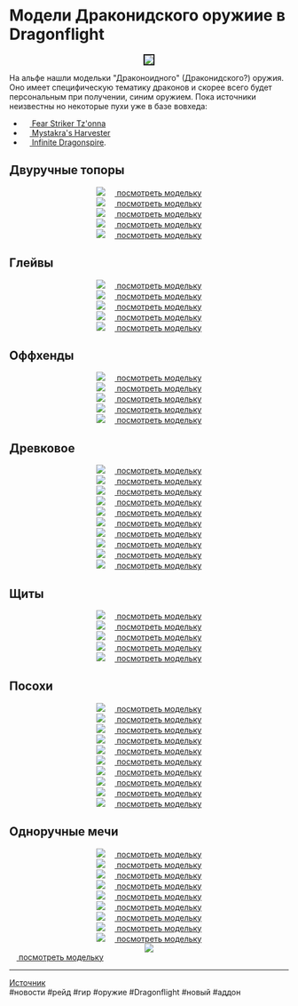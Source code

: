 # Модели Драконидского оружиие в Dragonflight

<center>
<img src=https://raw.githubusercontent.com/MagicalCow/TrinkIT-News/main/Sources/Assets/WH327764/WH327764-archive-ambit.jpg float=center border=2></a>
</center>  

На альфе нашли модельки "Драконоидного" (Драконидского?) оружия. Оно имеет специфическую тематику драконов и скорее всего будет персональным при получении, синим оружием. Пока источники неизвестны но некоторые пухи уже в базе вовхеда:
- <a href="https://www.wowhead.com/beta/item=193632"><img src="https://wow.zamimg.com/images/wow/icons/tiny/inv_sword_1h_drakonid_c_01.gif" width="13" height="13"/> Fear Striker Tz'onna</a>
- <a href="https://www.wowhead.com/beta/item=193717"><img src="https://wow.zamimg.com/images/wow/icons/tiny/inv_glaive_1h_drakonid_c_01.gif" width="13" height="13"/> Mystakra's Harvester</a>
- <a href="https://www.wowhead.com/beta/item=193803"><img src="https://wow.zamimg.com/images/wow/icons/tiny/inv_staff_2h_drakonid_c_02.gif" width="13" height="13"/> Infinite Dragonspire</a>.  

## Двуручные топоры

<center>
<a href="https://wow.zamimg.com/uploads/screenshots/normal/1068400.jpg" target="_blank"><img src="https://wow.zamimg.com/uploads/screenshots/normal/1068400.jpg"/></a>
<a href="https://www.wowhead.com/news/drakonoid-weapon-models-in-dragonflight-327764#modelviewer:3:657070:13" target="_blank"><img src="https://wow.zamimg.com/favicon.ico" width="13" height="13"/> посмотреть модельку</a>
</center>

<center>  
<a href="https://wow.zamimg.com/uploads/screenshots/normal/1068401.jpg"><img src="https://wow.zamimg.com/uploads/screenshots/normal/1068401.jpg?maxWidth=1200" target="_blank"/></a>
<a href="https://www.wowhead.com/news/drakonoid-weapon-models-in-dragonflight-327764#modelviewer:3:657071:13"><img src="https://wow.zamimg.com/favicon.ico" width="13" height="13"/> посмотреть модельку</a>
</center>

<center>
<a href="https://wow.zamimg.com/uploads/screenshots/normal/1068402.jpg" target="_blank"><img src="https://wow.zamimg.com/uploads/screenshots/normal/1068402.jpg"/></a>
<a href="https://www.wowhead.com/news/drakonoid-weapon-models-in-dragonflight-327764#modelviewer:3:657072:13" target="_blank"><img src="https://wow.zamimg.com/favicon.ico" width="13" height="13"/> посмотреть модельку</a>
</center>

<center>
<a href="https://wow.zamimg.com/uploads/screenshots/normal/1068403.jpg" target="_blank"><img src="https://wow.zamimg.com/uploads/screenshots/normal/1068403.jpg"/></a>
<a href="https://www.wowhead.com/news/drakonoid-weapon-models-in-dragonflight-327764#modelviewer:3:657073:13" target="_blank"><img src="https://wow.zamimg.com/favicon.ico" width="13" height="13"/> посмотреть модельку</a>
</center>

<center>
<a href="https://wow.zamimg.com/uploads/screenshots/normal/1068404.jpg" target="_blank"><img src="https://wow.zamimg.com/uploads/screenshots/normal/1068404.jpg"/></a>
<a href="https://www.wowhead.com/news/drakonoid-weapon-models-in-dragonflight-327764#modelviewer:3:657074:13" target="_blank"><img src="https://wow.zamimg.com/favicon.ico" width="13" height="13"/> посмотреть модельку</a>
</center>

## Глейвы

<center>
<a href="https://wow.zamimg.com/uploads/screenshots/normal/1068405.jpg" target="_blank"><img src="https://wow.zamimg.com/uploads/screenshots/normal/1068405.jpg"/></a>
<a href="https://www.wowhead.com/news/drakonoid-weapon-models-in-dragonflight-327764#modelviewer:3:657214:13" target="_blank"><img src="https://wow.zamimg.com/favicon.ico" width="13" height="13"/> посмотреть модельку</a>
</center>

<center>
<a href="https://wow.zamimg.com/uploads/screenshots/normal/1068406.jpg" target="_blank"><img src="https://wow.zamimg.com/uploads/screenshots/normal/1068406.jpg"/></a>
<a href="https://www.wowhead.com/news/drakonoid-weapon-models-in-dragonflight-327764#modelviewer:3:657215:13" target="_blank"><img src="https://wow.zamimg.com/favicon.ico" width="13" height="13"/> посмотреть модельку</a>
</center>

<center>
<a href="https://wow.zamimg.com/uploads/screenshots/normal/1068407.jpg" target="_blank"><img src="https://wow.zamimg.com/uploads/screenshots/normal/1068407.jpg"/></a>
<a href="https://www.wowhead.com/news/drakonoid-weapon-models-in-dragonflight-327764#modelviewer:3:657216:13" target="_blank"><img src="https://wow.zamimg.com/favicon.ico" width="13" height="13"/> посмотреть модельку</a>
</center>

<center>
<a href="https://wow.zamimg.com/uploads/screenshots/normal/1068408.jpg" target="_blank"><img src="https://wow.zamimg.com/uploads/screenshots/normal/1068408.jpg"/></a>
<a href="https://www.wowhead.com/news/drakonoid-weapon-models-in-dragonflight-327764#modelviewer:3:657217:13" target="_blank"><img src="https://wow.zamimg.com/favicon.ico" width="13" height="13"/> посмотреть модельку</a>
</center>

<center>
<a href="https://wow.zamimg.com/uploads/screenshots/normal/1068409.jpg" target="_blank"><img src="https://wow.zamimg.com/uploads/screenshots/normal/1068409.jpg"/></a>
<a href="https://www.wowhead.com/news/drakonoid-weapon-models-in-dragonflight-327764#modelviewer:3:657218:13" target="_blank"><img src="https://wow.zamimg.com/favicon.ico" width="13" height="13"/> посмотреть модельку</a>
</center>

## Оффхенды

<center>
<a href="https://wow.zamimg.com/uploads/screenshots/normal/1068410.jpg" target="_blank"><img src="https://wow.zamimg.com/uploads/screenshots/normal/1068410.jpg"/></a>
<a href="https://www.wowhead.com/news/drakonoid-weapon-models-in-dragonflight-327764#modelviewer:3:658163:13" target="_blank"><img src="https://wow.zamimg.com/favicon.ico" width="13" height="13"/> посмотреть модельку</a>
</center>

<center>
<a href="https://wow.zamimg.com/uploads/screenshots/normal/1068411.jpg" target="_blank"><img src="https://wow.zamimg.com/uploads/screenshots/normal/1068411.jpg"/></a>
<a href="https://www.wowhead.com/news/drakonoid-weapon-models-in-dragonflight-327764#modelviewer:3:658164:13" target="_blank"><img src="https://wow.zamimg.com/favicon.ico" width="13" height="13"/> посмотреть модельку</a>
</center>

<center>
<a href="https://wow.zamimg.com/uploads/screenshots/normal/1068412.jpg" target="_blank"><img src="https://wow.zamimg.com/uploads/screenshots/normal/1068412.jpg"/></a>
<a href="https://www.wowhead.com/news/drakonoid-weapon-models-in-dragonflight-327764#modelviewer:3:658165:13" target="_blank"><img src="https://wow.zamimg.com/favicon.ico" width="13" height="13"/> посмотреть модельку</a>
</center>

<center>
<a href="https://wow.zamimg.com/uploads/screenshots/normal/1068413.jpg" target="_blank"><img src="https://wow.zamimg.com/uploads/screenshots/normal/1068413.jpg"/></a>
<a href="https://www.wowhead.com/news/drakonoid-weapon-models-in-dragonflight-327764#modelviewer:3:658166:13" target="_blank"><img src="https://wow.zamimg.com/favicon.ico" width="13" height="13"/> посмотреть модельку</a>
</center>

<center>
<a href="https://wow.zamimg.com/uploads/screenshots/normal/1068414.jpg" target="_blank"><img src="https://wow.zamimg.com/uploads/screenshots/normal/1068414.jpg"/></a>
<a href="https://www.wowhead.com/news/drakonoid-weapon-models-in-dragonflight-327764#modelviewer:3:658167:13" target="_blank"><img src="https://wow.zamimg.com/favicon.ico" width="13" height="13"/> посмотреть модельку</a>
</center>

## Древковое

<center>
<a href="https://wow.zamimg.com/uploads/screenshots/normal/1068415.jpg" target="_blank"><img src="https://wow.zamimg.com/uploads/screenshots/normal/1068415.jpg"/></a>
<a href="https://www.wowhead.com/news/drakonoid-weapon-models-in-dragonflight-327764#modelviewer:3:658168:13" target="_blank"><img src="https://wow.zamimg.com/favicon.ico" width="13" height="13"/> посмотреть модельку</a>
</center>

<center>
<a href="https://wow.zamimg.com/uploads/screenshots/normal/1068416.jpg" target="_blank"><img src="https://wow.zamimg.com/uploads/screenshots/normal/1068416.jpg"/></a>
<a href="https://www.wowhead.com/news/drakonoid-weapon-models-in-dragonflight-327764#modelviewer:3:658169:13" target="_blank"><img src="https://wow.zamimg.com/favicon.ico" width="13" height="13"/> посмотреть модельку</a>
</center>

<center>
<a href="https://wow.zamimg.com/uploads/screenshots/normal/1068417.jpg" target="_blank"><img src="https://wow.zamimg.com/uploads/screenshots/normal/1068417.jpg"/></a>
<a href="https://www.wowhead.com/news/drakonoid-weapon-models-in-dragonflight-327764#modelviewer:3:658170:13" target="_blank"><img src="https://wow.zamimg.com/favicon.ico" width="13" height="13"/> посмотреть модельку</a>
</center>

<center>
<a href="https://wow.zamimg.com/uploads/screenshots/normal/1068418.jpg" target="_blank"><img src="https://wow.zamimg.com/uploads/screenshots/normal/1068418.jpg"/></a>
<a href="https://www.wowhead.com/news/drakonoid-weapon-models-in-dragonflight-327764#modelviewer:3:658171:13" target="_blank"><img src="https://wow.zamimg.com/favicon.ico" width="13" height="13"/> посмотреть модельку</a>
</center>

<center>
<a href="https://wow.zamimg.com/uploads/screenshots/normal/1068419.jpg" target="_blank"><img src="https://wow.zamimg.com/uploads/screenshots/normal/1068419.jpg"/></a>
<a href="https://www.wowhead.com/news/drakonoid-weapon-models-in-dragonflight-327764#modelviewer:3:658172:13" target="_blank"><img src="https://wow.zamimg.com/favicon.ico" width="13" height="13"/> посмотреть модельку</a>
</center>

<center>
<a href="https://wow.zamimg.com/uploads/screenshots/normal/1068420.jpg" target="_blank"><img src="https://wow.zamimg.com/uploads/screenshots/normal/1068420.jpg"/></a>
<a href="https://www.wowhead.com/news/drakonoid-weapon-models-in-dragonflight-327764#modelviewer:3:658173:13" target="_blank"><img src="https://wow.zamimg.com/favicon.ico" width="13" height="13"/> посмотреть модельку</a>
</center>

<center>
<a href="https://wow.zamimg.com/uploads/screenshots/normal/1068421.jpg" target="_blank"><img src="https://wow.zamimg.com/uploads/screenshots/normal/1068421.jpg"/></a>
<a href="https://www.wowhead.com/news/drakonoid-weapon-models-in-dragonflight-327764#modelviewer:3:658174:13" target="_blank"><img src="https://wow.zamimg.com/favicon.ico" width="13" height="13"/> посмотреть модельку</a>
</center>

<center>
<a href="https://wow.zamimg.com/uploads/screenshots/normal/1068422.jpg" target="_blank"><img src="https://wow.zamimg.com/uploads/screenshots/normal/1068422.jpg"/></a>
<a href="https://www.wowhead.com/news/drakonoid-weapon-models-in-dragonflight-327764#modelviewer:3:658175:13" target="_blank"><img src="https://wow.zamimg.com/favicon.ico" width="13" height="13"/> посмотреть модельку</a>
</center>

<center>
<a href="https://wow.zamimg.com/uploads/screenshots/normal/1068423.jpg" target="_blank"><img src="https://wow.zamimg.com/uploads/screenshots/normal/1068423.jpg"/></a>
<a href="https://www.wowhead.com/news/drakonoid-weapon-models-in-dragonflight-327764#modelviewer:3:658176:13" target="_blank"><img src="https://wow.zamimg.com/favicon.ico" width="13" height="13"/> посмотреть модельку</a>
</center>

<center>
<a href="https://wow.zamimg.com/uploads/screenshots/normal/1068424.jpg" target="_blank"><img src="https://wow.zamimg.com/uploads/screenshots/normal/1068424.jpg"/></a>
<a href="https://www.wowhead.com/news/drakonoid-weapon-models-in-dragonflight-327764#modelviewer:3:658177:13" target="_blank"><img src="https://wow.zamimg.com/favicon.ico" width="13" height="13"/> посмотреть модельку</a>
</center>

## Щиты

<center>
<a href="https://wow.zamimg.com/uploads/screenshots/normal/1068425.jpg" target="_blank"><img src="https://wow.zamimg.com/uploads/screenshots/normal/1068425.jpg"/></a>
<a href="https://www.wowhead.com/news/drakonoid-weapon-models-in-dragonflight-327764#modelviewer:3:660273:13" target="_blank"><img src="https://wow.zamimg.com/favicon.ico" width="13" height="13"/> посмотреть модельку</a>
</center>

<center>
<a href="https://wow.zamimg.com/uploads/screenshots/normal/1068426.jpg" target="_blank"><img src="https://wow.zamimg.com/uploads/screenshots/normal/1068426.jpg"/></a>
<a href="https://www.wowhead.com/news/drakonoid-weapon-models-in-dragonflight-327764#modelviewer:3:660274:13" target="_blank"><img src="https://wow.zamimg.com/favicon.ico" width="13" height="13"/> посмотреть модельку</a>
</center>

<center>
<a href="https://wow.zamimg.com/uploads/screenshots/normal/1068427.jpg" target="_blank"><img src="https://wow.zamimg.com/uploads/screenshots/normal/1068427.jpg"/></a>
<a href="https://www.wowhead.com/news/drakonoid-weapon-models-in-dragonflight-327764#modelviewer:3:660275:13" target="_blank"><img src="https://wow.zamimg.com/favicon.ico" width="13" height="13"/> посмотреть модельку</a>
</center>

<center>
<a href="https://wow.zamimg.com/uploads/screenshots/normal/1068428.jpg" target="_blank"><img src="https://wow.zamimg.com/uploads/screenshots/normal/1068428.jpg"/></a>
<a href="https://www.wowhead.com/news/drakonoid-weapon-models-in-dragonflight-327764#modelviewer:3:660276:13" target="_blank"><img src="https://wow.zamimg.com/favicon.ico" width="13" height="13"/> посмотреть модельку</a>
</center>

<center>
<a href="https://wow.zamimg.com/uploads/screenshots/normal/1068429.jpg" target="_blank"><img src="https://wow.zamimg.com/uploads/screenshots/normal/1068429.jpg"/></a>
<a href="https://www.wowhead.com/news/drakonoid-weapon-models-in-dragonflight-327764#modelviewer:3:660277:13" target="_blank"><img src="https://wow.zamimg.com/favicon.ico" width="13" height="13"/> посмотреть модельку</a>
</center>

## Посохи

<center>
<a href="https://wow.zamimg.com/uploads/screenshots/normal/1068430.jpg" target="_blank"><img src="https://wow.zamimg.com/uploads/screenshots/normal/1068430.jpg"/></a>
<a href="https://www.wowhead.com/news/drakonoid-weapon-models-in-dragonflight-327764#modelviewer:3:658153:13" target="_blank"><img src="https://wow.zamimg.com/favicon.ico" width="13" height="13"/> посмотреть модельку</a>
</center>

<center>
<a href="https://wow.zamimg.com/uploads/screenshots/normal/1068431.jpg" target="_blank"><img src="https://wow.zamimg.com/uploads/screenshots/normal/1068431.jpg"/></a>
<a href="https://www.wowhead.com/news/drakonoid-weapon-models-in-dragonflight-327764#modelviewer:3:658154:13" target="_blank"><img src="https://wow.zamimg.com/favicon.ico" width="13" height="13"/> посмотреть модельку</a>
</center>

<center>
<a href="https://wow.zamimg.com/uploads/screenshots/normal/1068432.jpg" target="_blank"><img src="https://wow.zamimg.com/uploads/screenshots/normal/1068432.jpg"/></a>
<a href="https://www.wowhead.com/news/drakonoid-weapon-models-in-dragonflight-327764#modelviewer:3:658155:13" target="_blank"><img src="https://wow.zamimg.com/favicon.ico" width="13" height="13"/> посмотреть модельку</a>
</center>

<center>
<a href="https://wow.zamimg.com/uploads/screenshots/normal/1068433.jpg" target="_blank"><img src="https://wow.zamimg.com/uploads/screenshots/normal/1068433.jpg"/></a>
<a href="https://www.wowhead.com/news/drakonoid-weapon-models-in-dragonflight-327764#modelviewer:3:658156:13" target="_blank"><img src="https://wow.zamimg.com/favicon.ico" width="13" height="13"/> посмотреть модельку</a>
</center>

<center>
<a href="https://wow.zamimg.com/uploads/screenshots/normal/1068434.jpg" target="_blank"><img src="https://wow.zamimg.com/uploads/screenshots/normal/1068434.jpg"/></a>
<a href="https://www.wowhead.com/news/drakonoid-weapon-models-in-dragonflight-327764#modelviewer:3:658157:13" target="_blank"><img src="https://wow.zamimg.com/favicon.ico" width="13" height="13"/> посмотреть модельку</a>
</center>

<center>
<a href="https://wow.zamimg.com/uploads/screenshots/normal/1068435.jpg" target="_blank"><img src="https://wow.zamimg.com/uploads/screenshots/normal/1068435.jpg"/></a>
<a href="https://www.wowhead.com/news/drakonoid-weapon-models-in-dragonflight-327764#modelviewer:3:658158:13" target="_blank"><img src="https://wow.zamimg.com/favicon.ico" width="13" height="13"/> посмотреть модельку</a>
</center>

<center>
<a href="https://wow.zamimg.com/uploads/screenshots/normal/1068436.jpg" target="_blank"><img src="https://wow.zamimg.com/uploads/screenshots/normal/1068436.jpg"/></a>
<a href="https://www.wowhead.com/news/drakonoid-weapon-models-in-dragonflight-327764#modelviewer:3:658159:13" target="_blank"><img src="https://wow.zamimg.com/favicon.ico" width="13" height="13"/> посмотреть модельку</a>
</center>

<center>
<a href="https://wow.zamimg.com/uploads/screenshots/normal/1068437.jpg" target="_blank"><img src="https://wow.zamimg.com/uploads/screenshots/normal/1068437.jpg"/></a>
<a href="https://www.wowhead.com/news/drakonoid-weapon-models-in-dragonflight-327764#modelviewer:3:658160:13" target="_blank"><img src="https://wow.zamimg.com/favicon.ico" width="13" height="13"/> посмотреть модельку</a>
</center>

<center>
<a href="https://wow.zamimg.com/uploads/screenshots/normal/1068438.jpg" target="_blank"><img src="https://wow.zamimg.com/uploads/screenshots/normal/1068438.jpg"/></a>
<a href="https://www.wowhead.com/news/drakonoid-weapon-models-in-dragonflight-327764#modelviewer:3:658161:13" target="_blank"><img src="https://wow.zamimg.com/favicon.ico" width="13" height="13"/> посмотреть модельку</a>
</center>

<center>
<a href="https://wow.zamimg.com/uploads/screenshots/normal/1068439.jpg" target="_blank"><img src="https://wow.zamimg.com/uploads/screenshots/normal/1068439.jpg"/></a>
<a href="https://www.wowhead.com/news/drakonoid-weapon-models-in-dragonflight-327764#modelviewer:3:658162:13" target="_blank"><img src="https://wow.zamimg.com/favicon.ico" width="13" height="13"/> посмотреть модельку</a>
</center>

## Одноручные мечи

<center>
<a href="https://wow.zamimg.com/uploads/screenshots/normal/1068440.jpg" target="_blank"><img src="https://wow.zamimg.com/uploads/screenshots/normal/1068440.jpg"/></a>
<a href="https://www.wowhead.com/news/drakonoid-weapon-models-in-dragonflight-327764#modelviewer:3:657187:13" target="_blank"><img src="https://wow.zamimg.com/favicon.ico" width="13" height="13"/> посмотреть модельку</a>
</center>

<center>
<a href="https://wow.zamimg.com/uploads/screenshots/normal/1068441.jpg" target="_blank"><img src="https://wow.zamimg.com/uploads/screenshots/normal/1068441.jpg"/></a>
<a href="https://www.wowhead.com/news/drakonoid-weapon-models-in-dragonflight-327764#modelviewer:3:657188:13" target="_blank"><img src="https://wow.zamimg.com/favicon.ico" width="13" height="13"/> посмотреть модельку</a>
</center>

<center>
<a href="https://wow.zamimg.com/uploads/screenshots/normal/1068442.jpg" target="_blank"><img src="https://wow.zamimg.com/uploads/screenshots/normal/1068442.jpg"/></a>
<a href="https://www.wowhead.com/news/drakonoid-weapon-models-in-dragonflight-327764#modelviewer:3:657189:13" target="_blank"><img src="https://wow.zamimg.com/favicon.ico" width="13" height="13"/> посмотреть модельку</a>
</center>

<center>
<a href="https://wow.zamimg.com/uploads/screenshots/normal/1068443.jpg" target="_blank"><img src="https://wow.zamimg.com/uploads/screenshots/normal/1068443.jpg"/></a>
<a href="https://www.wowhead.com/news/drakonoid-weapon-models-in-dragonflight-327764#modelviewer:3:657190:13" target="_blank"><img src="https://wow.zamimg.com/favicon.ico" width="13" height="13"/> посмотреть модельку</a>
</center>

<center>
<a href="https://wow.zamimg.com/uploads/screenshots/normal/1068444.jpg" target="_blank"><img src="https://wow.zamimg.com/uploads/screenshots/normal/1068444.jpg"/></a>
<a href="https://www.wowhead.com/news/drakonoid-weapon-models-in-dragonflight-327764#modelviewer:3:657191:13" target="_blank"><img src="https://wow.zamimg.com/favicon.ico" width="13" height="13"/> посмотреть модельку</a>
</center>

<center>
<a href="https://wow.zamimg.com/uploads/screenshots/normal/1068445.jpg" target="_blank"><img src="https://wow.zamimg.com/uploads/screenshots/normal/1068445.jpg"/></a>
<a href="https://www.wowhead.com/news/drakonoid-weapon-models-in-dragonflight-327764#modelviewer:3:657182:13" target="_blank"><img src="https://wow.zamimg.com/favicon.ico" width="13" height="13"/> посмотреть модельку</a>
</center>

<center>
<a href="https://wow.zamimg.com/uploads/screenshots/normal/1068446.jpg" target="_blank"><img src="https://wow.zamimg.com/uploads/screenshots/normal/1068446.jpg"/></a>
<a href="https://www.wowhead.com/news/drakonoid-weapon-models-in-dragonflight-327764#modelviewer:3:657183:13" target="_blank"><img src="https://wow.zamimg.com/favicon.ico" width="13" height="13"/> посмотреть модельку</a>
</center>

<center>
<a href="https://wow.zamimg.com/uploads/screenshots/normal/1068447.jpg" target="_blank"><img src="https://wow.zamimg.com/uploads/screenshots/normal/1068447.jpg"/></a>
<a href="https://www.wowhead.com/news/drakonoid-weapon-models-in-dragonflight-327764#modelviewer:3:657184:13" target="_blank"><img src="https://wow.zamimg.com/favicon.ico" width="13" height="13"/> посмотреть модельку</a>
</center>

<center>
<a href="https://wow.zamimg.com/uploads/screenshots/normal/1068448.jpg" target="_blank"><img src="https://wow.zamimg.com/uploads/screenshots/normal/1068448.jpg"/></a>
<a href="https://www.wowhead.com/news/drakonoid-weapon-models-in-dragonflight-327764#modelviewer:3:657185:13" target="_blank"><img src="https://wow.zamimg.com/favicon.ico" width="13" height="13"/> посмотреть модельку</a>
</center>

<center>
<a href="https://wow.zamimg.com/uploads/screenshots/normal/1068449.jpg"><img src="https://wow.zamimg.com/uploads/screenshots/normal/1068449.jpg?maxWidth=1200" target="_blank"/></a>
</center><a href="https://www.wowhead.com/news/drakonoid-weapon-models-in-dragonflight-327764#modelviewer:3:657186:13"><img src="https://wow.zamimg.com/favicon.ico" width="13" height="13"/> посмотреть модельку</a>
</center>

---
[Источник](https://www.wowhead.com/news/327764)  
#новости #рейд #гир #оружие #Dragonflight #новый #аддон
